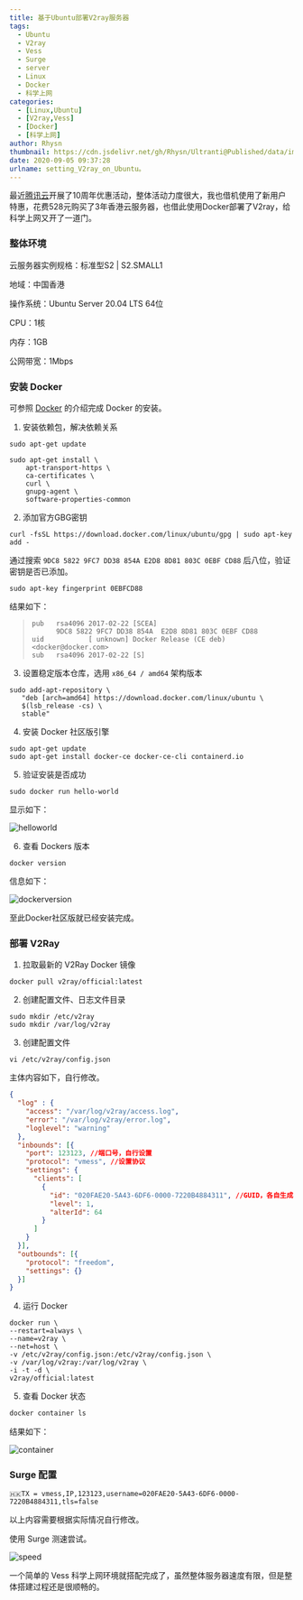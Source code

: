```yaml
---
title: 基于Ubuntu部署V2ray服务器
tags:
  - Ubuntu
  - V2ray
  - Vess
  - Surge
  - server
  - Linux
  - Docker
  - 科学上网
categories:
  - [Linux,Ubuntu]
  - [V2ray,Vess]
  - [Docker]
  - [科学上网]
author: Rhysn
thumbnail: https://cdn.jsdelivr.net/gh/Rhysn/Ultranti@Published/data/img/20200905/V2ray/thumbnail.png
date: 2020-09-05 09:37:28
urlname: setting_V2ray_on_Ubuntu。
---
```


最近[腾讯云][tencentcloud]开展了10周年优惠活动，整体活动力度很大，我也借机使用了新用户特惠，花费528元购买了3年香港云服务器，也借此使用Docker部署了V2ray，给科学上网又开了一道门。



### 整体环境

云服务器实例规格：标准型S2 | S2.SMALL1

地域：中国香港

操作系统：Ubuntu Server 20.04 LTS 64位

CPU：1核

内存：1GB

公网带宽：1Mbps



### 安装 Docker

可参照 [Docker][dockerdoc] 的介绍完成 Docker 的安装。

1. 安装依赖包，解决依赖关系

```shell
sudo apt-get update

sudo apt-get install \
    apt-transport-https \
    ca-certificates \
    curl \
    gnupg-agent \
    software-properties-common
```

2. 添加官方GBG密钥

```shell
curl -fsSL https://download.docker.com/linux/ubuntu/gpg | sudo apt-key add -
```

通过搜索 `9DC8 5822 9FC7 DD38 854A E2D8 8D81 803C 0EBF CD88` 后八位，验证密钥是否已添加。

```shell
sudo apt-key fingerprint 0EBFCD88
```

结果如下：

> ```shell
> pub   rsa4096 2017-02-22 [SCEA]
>       9DC8 5822 9FC7 DD38 854A  E2D8 8D81 803C 0EBF CD88
> uid           [ unknown] Docker Release (CE deb) <docker@docker.com>
> sub   rsa4096 2017-02-22 [S]
> ```

3. 设置稳定版本仓库，选用 `x86_64 / amd64` 架构版本

```shell
sudo add-apt-repository \
   "deb [arch=amd64] https://download.docker.com/linux/ubuntu \
   $(lsb_release -cs) \
   stable"
```

4. 安装 Docker 社区版引擎

```shell
sudo apt-get update
sudo apt-get install docker-ce docker-ce-cli containerd.io
```

5. 验证安装是否成功

```shell
sudo docker run hello-world
```

显示如下：

![helloworld](https://cdn.jsdelivr.net/gh/Rhysn/Ultranti@Published/data/img/20200905/V2ray/helloworld.jpg)

6. 查看 Dockers 版本

```shell
docker version
```

信息如下：

![dockerversion](https://cdn.jsdelivr.net/gh/Rhysn/Ultranti@Published/data/img/20200905/V2ray/version.jpg)

至此Docker社区版就已经安装完成。

### 部署 V2Ray

1. 拉取最新的 V2Ray Docker 镜像

```shell
docker pull v2ray/official:latest
```

2. 创建配置文件、日志文件目录

```shell
sudo mkdir /etc/v2ray
sudo mkdir /var/log/v2ray
```

3. 创建配置文件

```shell
vi /etc/v2ray/config.json
```

主体内容如下，自行修改。

```json
{
  "log" : {
    "access": "/var/log/v2ray/access.log",
    "error": "/var/log/v2ray/error.log",
    "loglevel": "warning"
  },
  "inbounds": [{
    "port": 123123, //端口号，自行设置
    "protocol": "vmess", //设置协议
    "settings": {
      "clients": [
        {
          "id": "020FAE20-5A43-6DF6-0000-7220B4884311", //GUID，各自生成
          "level": 1,
          "alterId": 64
        }
      ]
    }
  }],
  "outbounds": [{
    "protocol": "freedom",
    "settings": {}
  }]
}
```

4. 运行 Docker

```shell
docker run \
--restart=always \
--name=v2ray \
--net=host \
-v /etc/v2ray/config.json:/etc/v2ray/config.json \
-v /var/log/v2ray:/var/log/v2ray \
-i -t -d \
v2ray/official:latest
```

5. 查看 Docker 状态

```bash
docker container ls
```

结果如下：

![container](https://cdn.jsdelivr.net/gh/Rhysn/Ultranti@Published/data/img/20200905/V2ray/container.jpg)



### Surge 配置

```basic
🇭🇰TX = vmess,IP,123123,username=020FAE20-5A43-6DF6-0000-7220B4884311,tls=false
```

以上内容需要根据实际情况自行修改。

使用 Surge 测速尝试。

![speed](https://cdn.jsdelivr.net/gh/Rhysn/Ultranti@Published/data/img/20200905/V2ray/speed.jpg)



一个简单的 Vess 科学上网环境就搭配完成了，虽然整体服务器速度有限，但是整体搭建过程还是很顺畅的。

[tencentcloud]:https://cloud.tencent.com/act/cps/redirect?redirect=33567&cps_key=c71ef7e875374c069d1fe843c065b157&from=activity
[dockerdoc]:https://docs.docker.com/engine/install/ubuntu/